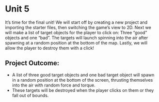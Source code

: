 # Unit 5

It’s time for the final unit! We will start off by creating a new project and importing the starter files, then switching the game’s view to 2D. Next we will make a list of target objects for the player to click on: Three “good” objects and one “bad”. The targets will launch spinning into the air after spawning at a random position at the bottom of the map. Lastly, we will allow the player to destroy them with a click!

## Project Outcome:
- A list of three good target objects and one bad target object will spawn in a random position at the bottom of the screen, thrusting themselves into the air with random force and torque. 
- These targets will be destroyed when the player clicks on them or they fall out of bounds.